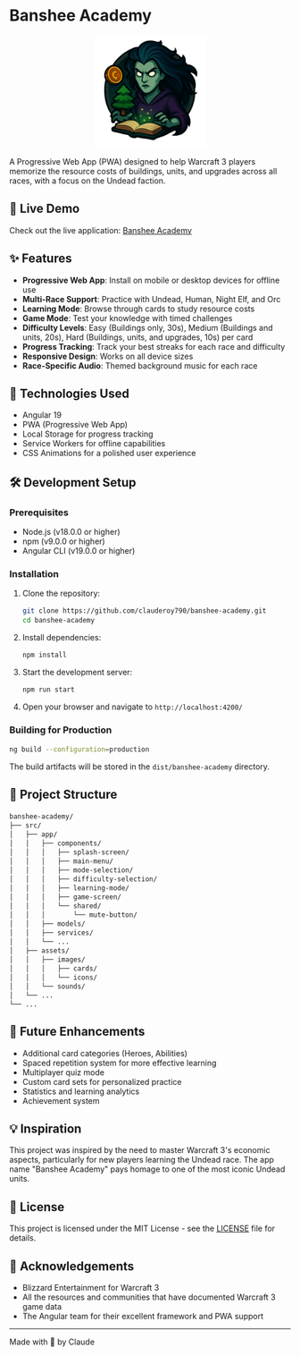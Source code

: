 # Banshee Academy

<p align="center">
  <img src="banshee-academy/src/assets/images/banshee-academy-logo-alpha.png" width="200" alt="Banshee Academy Logo">
</p>

A Progressive Web App (PWA) designed to help Warcraft 3 players memorize the resource costs of buildings, units, and upgrades across all races, with a focus on the Undead faction.

## 📱 Live Demo

Check out the live application: [Banshee Academy](https://clauderoy790.github.io/banshee-academy/)

## ✨ Features

- **Progressive Web App**: Install on mobile or desktop devices for offline use
- **Multi-Race Support**: Practice with Undead, Human, Night Elf, and Orc
- **Learning Mode**: Browse through cards to study resource costs
- **Game Mode**: Test your knowledge with timed challenges
- **Difficulty Levels**: Easy (Buildings only, 30s), Medium (Buildings and units, 20s), Hard (Buildings, units, and upgrades, 10s) per card
- **Progress Tracking**: Track your best streaks for each race and difficulty
- **Responsive Design**: Works on all device sizes
- **Race-Specific Audio**: Themed background music for each race

## 🚀 Technologies Used

- Angular 19
- PWA (Progressive Web App)
- Local Storage for progress tracking
- Service Workers for offline capabilities
- CSS Animations for a polished user experience

## 🛠️ Development Setup

### Prerequisites

- Node.js (v18.0.0 or higher)
- npm (v9.0.0 or higher)
- Angular CLI (v19.0.0 or higher)

### Installation

1. Clone the repository:
   ```bash
   git clone https://github.com/clauderoy790/banshee-academy.git
   cd banshee-academy
   ```

2. Install dependencies:
   ```bash
   npm install
   ```

3. Start the development server:
   ```bash
   npm run start
   ```

4. Open your browser and navigate to `http://localhost:4200/`

### Building for Production

```bash
ng build --configuration=production
```

The build artifacts will be stored in the `dist/banshee-academy` directory.

## 📝 Project Structure

```
banshee-academy/
├── src/
│   ├── app/
│   │   ├── components/
│   │   │   ├── splash-screen/
│   │   │   ├── main-menu/
│   │   │   ├── mode-selection/
│   │   │   ├── difficulty-selection/
│   │   │   ├── learning-mode/
│   │   │   ├── game-screen/
│   │   │   └── shared/
│   │   │       └── mute-button/
│   │   ├── models/
│   │   ├── services/
│   │   └── ...
│   ├── assets/
│   │   ├── images/
│   │   │   ├── cards/
│   │   │   └── icons/
│   │   └── sounds/
│   └── ...
└── ...
```

## 🎯 Future Enhancements

- Additional card categories (Heroes, Abilities)
- Spaced repetition system for more effective learning
- Multiplayer quiz mode
- Custom card sets for personalized practice
- Statistics and learning analytics
- Achievement system

## 💡 Inspiration

This project was inspired by the need to master Warcraft 3's economic aspects, particularly for new players learning the Undead race. The app name "Banshee Academy" pays homage to one of the most iconic Undead units.

## 📜 License

This project is licensed under the MIT License - see the [LICENSE](LICENSE) file for details.

## 🙏 Acknowledgements

- Blizzard Entertainment for Warcraft 3
- All the resources and communities that have documented Warcraft 3 game data
- The Angular team for their excellent framework and PWA support

---

Made with 💜 by Claude
